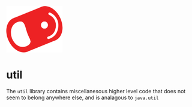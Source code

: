 <img src="../../../img/pull-tab.svg" width="150" />

# util

The ```util``` library contains miscellanesous higher level code that does not seem to belong anywhere else, and is analagous to ```java.util```